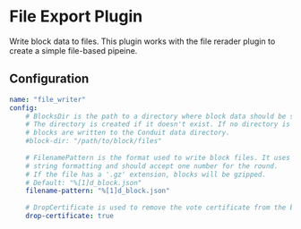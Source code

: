 # File Export Plugin

Write block data to files. This plugin works with the file rerader plugin to create a simple file-based pipeine.

## Configuration
```yml @sample.yaml
name: "file_writer"
config:
    # BlocksDir is the path to a directory where block data should be stored.
    # The directory is created if it doesn't exist. If no directory is provided
    # blocks are written to the Conduit data directory.
    #block-dir: "/path/to/block/files"
  
    # FilenamePattern is the format used to write block files. It uses go
    # string formatting and should accept one number for the round.
    # If the file has a '.gz' extension, blocks will be gzipped.
    # Default: "%[1]d_block.json"
    filename-pattern: "%[1]d_block.json"
  
    # DropCertificate is used to remove the vote certificate from the block data before writing files.
    drop-certificate: true
```
